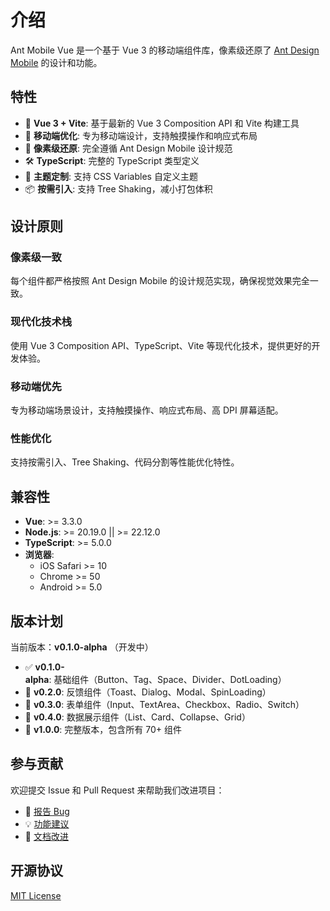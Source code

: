 # 介绍

Ant Mobile Vue 是一个基于 Vue 3 的移动端组件库，像素级还原了 [Ant Design Mobile](https://mobile.ant.design/) 的设计和功能。

## 特性

- 🚀 **Vue 3 + Vite**: 基于最新的 Vue 3 Composition API 和 Vite 构建工具
- 📱 **移动端优化**: 专为移动端设计，支持触摸操作和响应式布局
- 🎨 **像素级还原**: 完全遵循 Ant Design Mobile 设计规范
- 🛠️ **TypeScript**: 完整的 TypeScript 类型定义
- 🌈 **主题定制**: 支持 CSS Variables 自定义主题
- 📦 **按需引入**: 支持 Tree Shaking，减小打包体积

## 设计原则

### 像素级一致
每个组件都严格按照 Ant Design Mobile 的设计规范实现，确保视觉效果完全一致。

### 现代化技术栈
使用 Vue 3 Composition API、TypeScript、Vite 等现代化技术，提供更好的开发体验。

### 移动端优先
专为移动端场景设计，支持触摸操作、响应式布局、高 DPI 屏幕适配。

### 性能优化
支持按需引入、Tree Shaking、代码分割等性能优化特性。

## 兼容性

- **Vue**: >= 3.3.0
- **Node.js**: >= 20.19.0 || >= 22.12.0
- **TypeScript**: >= 5.0.0
- **浏览器**: 
  - iOS Safari >= 10
  - Chrome >= 50
  - Android >= 5.0

## 版本计划

当前版本：**v0.1.0-alpha** （开发中）

- ✅ **v0.1.0-alpha**: 基础组件（Button、Tag、Space、Divider、DotLoading）
- 🔄 **v0.2.0**: 反馈组件（Toast、Dialog、Modal、SpinLoading）
- 📅 **v0.3.0**: 表单组件（Input、TextArea、Checkbox、Radio、Switch）
- 📅 **v0.4.0**: 数据展示组件（List、Card、Collapse、Grid）
- 📅 **v1.0.0**: 完整版本，包含所有 70+ 组件

## 参与贡献

欢迎提交 Issue 和 Pull Request 来帮助我们改进项目：

- 🐛 [报告 Bug](https://github.com/oliver-xie666/ant-mobile-vue/issues)
- 💡 [功能建议](https://github.com/oliver-xie666/ant-mobile-vue/issues)
- 📖 [文档改进](https://github.com/oliver-xie666/ant-mobile-vue/pulls)

## 开源协议

[MIT License](https://github.com/oliver-xie666/ant-mobile-vue/blob/main/LICENSE)